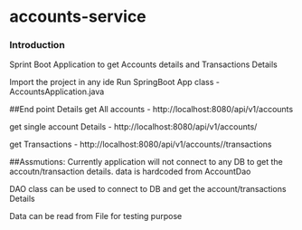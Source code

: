 # accounts-service

### Introduction
Sprint Boot Application to get Accounts details and Transactions Details

Import the project in any ide
Run SpringBoot App class - AccountsApplication.java


##End point Details
get All accounts - http://localhost:8080/api/v1/accounts

get single account Details - http://localhost:8080/api/v1/accounts/<accountId>

get Transactions - http://localhost:8080/api/v1/accounts/<accountId>/transactions

##Assmutions: 
Currently application will not connect to any DB to get the accoutn/transaction details. data is hardcoded from AccountDao

DAO class can be used to connect to DB and get the account/transactions Details

Data can be read from File for testing purpose
